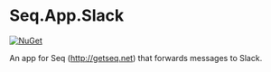 # Seq.App.Slack
[![NuGet](https://img.shields.io/nuget/v/Seq.App.Slack.svg?style=flat-square)](https://www.nuget.org/packages/Seq.App.Slack/)

An app for Seq (http://getseq.net) that forwards messages to Slack.
